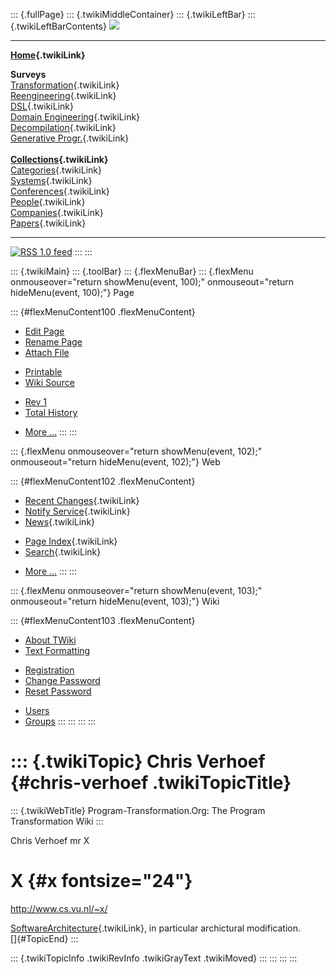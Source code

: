 ::: {.fullPage}
::: {.twikiMiddleContainer}
::: {.twikiLeftBar}
::: {.twikiLeftBarContents}
![](../pub/transformation.gif)

------------------------------------------------------------------------

**[Home](WebHome){.twikiLink}**

**Surveys**\
[Transformation](ProgramTransformation){.twikiLink}\
[Reengineering](ReengineeringWiki){.twikiLink}\
[DSL](DomainSpecificLanguages){.twikiLink}\
[Domain Engineering](DomainEngineering){.twikiLink}\
[Decompilation](DeCompilation){.twikiLink}\
[Generative Progr.](GenerativeProgrammingWiki){.twikiLink}\
\
**[Collections](CategoryCollection){.twikiLink}**\
[Categories](CategoryCategory){.twikiLink}\
[Systems](TransformationSystems){.twikiLink}\
[Conferences](TransformationConferences){.twikiLink}\
[People](TransformationPeople){.twikiLink}\
[Companies](TransformationCompanies){.twikiLink}\
[Papers](CategoryPaper){.twikiLink}

------------------------------------------------------------------------

[![](../pub/rss.gif "RSS 1.0 feed")](WebRss@skin=rss)
:::
:::

::: {.twikiMain}
::: {.toolBar}
::: {.flexMenuBar}
::: {.flexMenu onmouseover="return showMenu(event, 100);" onmouseout="return hideMenu(event, 100);"}
Page

::: {#flexMenuContent100 .flexMenuContent}
-   [Edit
    Page](http://www.program-transformation.org/edit/Transform/ChrisVerhoef?t=1536826440)
-   [Rename
    Page](http://www.program-transformation.org/rename/Transform/ChrisVerhoef)
-   [Attach
    File](http://www.program-transformation.org/attach/Transform/ChrisVerhoef)

<!-- -->

-   [Printable](http://www.program-transformation.org/view/Transform/ChrisVerhoef?skin=print.pattern)
-   [Wiki
    Source](http://www.program-transformation.org/view/Transform/ChrisVerhoef?skin=text&raw=on&contenttype=text/plain)

<!-- -->

-   [Rev
    1](http://www.program-transformation.org/view/Transform/ChrisVerhoef?rev=1.1)
-   [Total
    History](http://www.program-transformation.org/rdiff/Transform/ChrisVerhoef)

<!-- -->

-   [More
    \...](http://www.program-transformation.org/oops/Transform/ChrisVerhoef?template=oopsmore&param1=1.1&param2=1.1)
:::
:::

::: {.flexMenu onmouseover="return showMenu(event, 102);" onmouseout="return hideMenu(event, 102);"}
Web

::: {#flexMenuContent102 .flexMenuContent}
-   [Recent Changes](WebChanges){.twikiLink}
-   [Notify Service](WebNotify){.twikiLink}
-   [News](WebNews){.twikiLink}

<!-- -->

-   [Page Index](WebIndex){.twikiLink}
-   [Search](WebSearch){.twikiLink}

<!-- -->

-   [More
    \...](http://www.program-transformation.org/oops/Transform/ChrisVerhoef?template=oopsmore&param1=1.1&param2=1.1)
:::
:::

::: {.flexMenu onmouseover="return showMenu(event, 103);" onmouseout="return hideMenu(event, 103);"}
Wiki

::: {#flexMenuContent103 .flexMenuContent}
-   [About
    TWiki](http://www.program-transformation.org/view/TWiki/WebHome)
-   [Text
    Formatting](http://www.program-transformation.org/view/TWiki/TextFormattingRules)

<!-- -->

-   [Registration](http://www.program-transformation.org/view/TWiki/TWikiRegistration)
-   [Change
    Password](http://www.program-transformation.org/view/TWiki/ChangePassword)
-   [Reset
    Password](http://www.program-transformation.org/view/TWiki/ResetPassword)

<!-- -->

-   [Users](http://www.program-transformation.org/view/Main/TWikiUsers)
-   [Groups](http://www.program-transformation.org/view/Main/TWikiGroups)
:::
:::
:::
:::

::: {.twikiTopic}
Chris Verhoef {#chris-verhoef .twikiTopicTitle}
=============

::: {.twikiWebTitle}
Program-Transformation.Org: The Program Transformation Wiki
:::

Chris Verhoef mr X

X {#x fontsize="24"}
=

<http://www.cs.vu.nl/~x/>

[SoftwareArchitecture](SoftwareArchitecture){.twikiLink}, in particular
archictural modification.\
[]{#TopicEnd}
:::

::: {.twikiTopicInfo .twikiRevInfo .twikiGrayText .twikiMoved}
:::
:::
:::
:::
